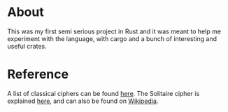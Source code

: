 # About
This was my first semi serious project in Rust and it was meant to help me experiment with the language, with cargo and a bunch of interesting and useful crates.

# Reference
A list of classical ciphers can be found [here](https://en.wikipedia.org/wiki/Category:Classical_ciphers).
The Solitaire cipher is explained [here](https://www.schneier.com/academic/solitaire/), and can also be found on [Wikipedia](https://en.wikipedia.org/wiki/Solitaire_cipher).
